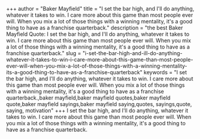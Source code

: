 +++
author = "Baker Mayfield"
title = "I set the bar high, and I'll do anything, whatever it takes to win. I care more about this game than most people ever will. When you mix a lot of those things with a winning mentality, it's a good thing to have as a franchise quarterback."
description = "the best Baker Mayfield Quote: I set the bar high, and I'll do anything, whatever it takes to win. I care more about this game than most people ever will. When you mix a lot of those things with a winning mentality, it's a good thing to have as a franchise quarterback."
slug = "i-set-the-bar-high-and-ill-do-anything-whatever-it-takes-to-win-i-care-more-about-this-game-than-most-people-ever-will-when-you-mix-a-lot-of-those-things-with-a-winning-mentality-its-a-good-thing-to-have-as-a-franchise-quarterback"
keywords = "I set the bar high, and I'll do anything, whatever it takes to win. I care more about this game than most people ever will. When you mix a lot of those things with a winning mentality, it's a good thing to have as a franchise quarterback.,baker mayfield,baker mayfield quotes,baker mayfield quote,baker mayfield sayings,baker mayfield saying,quotes, sayings,quote, saying, motivation"
+++
I set the bar high, and I'll do anything, whatever it takes to win. I care more about this game than most people ever will. When you mix a lot of those things with a winning mentality, it's a good thing to have as a franchise quarterback.
